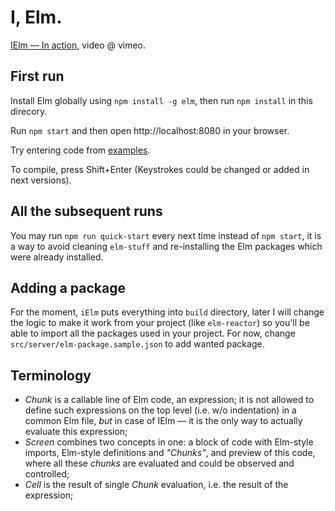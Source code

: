 # I, Elm.

[IElm — In action](https://vimeo.com/242822314), video @ vimeo.

## First run

Install Elm globally using `npm install -g elm`, then run `npm install` in this direcory.

Run `npm start` and then open http://localhost:8080 in your browser.

Try entering code from [examples]('./tree/master/examples').

To compile, press Shift+Enter (Keystrokes could be changed or added in next versions).

## All the subsequent runs

You may run `npm run quick-start` every next time instead of `npm start`, it is a way to avoid cleaning `elm-stuff` and re-installing the Elm packages which were already installed.

## Adding a package

For the moment, `iElm` puts everything into `build` directory, later I will change the logic to make it work from your project (like `elm-reactor`) so you'll be able to import all the packages used in your project. For now, change `src/server/elm-package.sample.json` to add wanted package.

## Terminology

* _Chunk_ is a callable line of Elm code, an expression; it is not allowed to define such expressions on the top level (i.e. w/o indentation) in a common Elm file, _but_ in case of IElm — it is the only way to actually evaluate this expression;
* _Screen_ combines two concepts in one: a block of code with Elm-style imports, Elm-style definitions and _"Chunks"_, and preview of this code, where all these _chunks_ are evaluated and could be observed and controlled;
* _Cell_ is the result of single _Chunk_ evaluation, i.e. the result of the expression;
